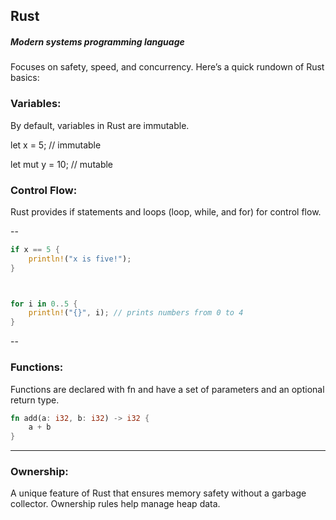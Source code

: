 ## Rust 
##### Modern systems programming language

Focuses on safety, speed, and concurrency.  Here’s a quick rundown of Rust basics:

### Variables: 
By default, variables in Rust are immutable. 

let x = 5; // immutable

let mut y = 10; // mutable

### Control Flow: 
Rust provides if statements and loops (loop, while, and for) for control flow.

--
```Rust 
if x == 5 {
    println!("x is five!");
}



for i in 0..5 {
    println!("{}", i); // prints numbers from 0 to 4
}
```


--
### Functions: 
Functions are declared with fn and have a set of parameters and an optional return type.

```Rust 
fn add(a: i32, b: i32) -> i32 {
    a + b
}

```

----
### Ownership: 
A unique feature of Rust that ensures memory safety without a garbage collector. Ownership rules help manage heap data.


